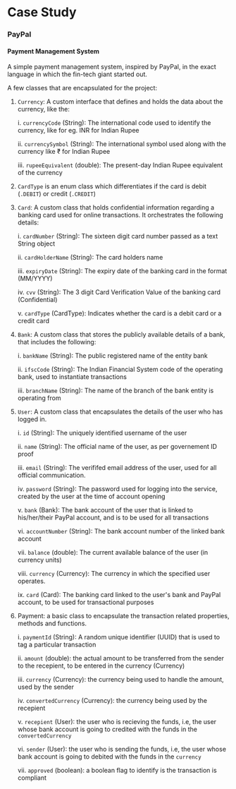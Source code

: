 # Case Study

### PayPal

#### Payment Management System

A simple payment management system, inspired by PayPal, in the exact language in which the fin-tech giant started out.

A few classes that are encapsulated for the project:

1. `Currency`: A custom interface that defines and holds the data about the currency, like the:

   i. `currencyCode` (String): The international code used to identify the currency, like for eg. INR for Indian Rupee

   ii. `currencySymbol` (String): The international symbol used along with the currency like ₹ for Indian Rupee

   iii. `rupeeEquivalent` (double): The present-day Indian Rupee equivalent of the currency

2. `CardType` is an enum class which differentiates if the card is debit (`.DEBIT`) or credit (`.CREDIT`)

3. `Card`: A custom class that holds confidential information regarding a banking card used for online transactions. It orchestrates the following details:

   i. `cardNumber` (String): The sixteen digit card number passed as a text String object

   ii. `cardHolderName` (String): The card holders name

   iii. `expiryDate` (String): The expiry date of the banking card in the format (MM/YYYY)

   iv. `cvv` (String): The 3 digit Card Verification Value of the banking card (Confidential)

   v. `cardType` (CardType): Indicates whether the card is a debit card or a credit card

4. `Bank`: A custom class that stores the publicly available details of a bank, that includes the following:

   i. `bankName` (String): The public registered name of the entity bank

   ii. `ifscCode` (String): The Indian Financial System code of the operating bank, used to instantiate transactions

   iii. `branchName` (String): The name of the branch of the bank entity is operating from

5. `User`: A custom class that encapsulates the details of the user who has logged in.

   i. `id` (String): The uniquely identified username of the user

   ii. `name` (String): The official name of the user, as per governement ID proof

   iii. `email` (String): The verififed email address of the user, used for all official communication.

   iv. `password` (String): The password used for logging into the service, created by the user at the time of account opening

   v. `bank` (Bank): The bank account of the user that is linked to his/her/their PayPal account, and is to be used for all transactions

   vi. `accountNumber` (String): The bank account number of the linked bank account

   vii. `balance` (double): The current available balance of the user (in currency units)

   viii. `currency` (Currency): The currency in which the specified user operates.

   ix. `card` (Card): The banking card linked to the user's bank and PayPal account, to be used for transactional purposes

6. Payment: a basic class to encapsulate the transaction related properties, methods and functions.

   i. `paymentId` (String): A random unique identifier (UUID) that is used to tag a particular transaction

   ii. `amount` (double): the actual amount to be transferred from the sender to the recepient, to be entered in the currency (Currency)

   iii. `currency` (Currency): the currency being used to handle the amount, used by the sender

   iv. `convertedCurrency` (Currency): the currency being used by the recepient

   v. `recepient` (User): the user who is recieving the funds, i.e, the user whose bank account is going to credited with the funds in the `convertedCurrency`

   vi. `sender` (User): the user who is sending the funds, i.e, the user whose bank account is going to debited with the funds in the `currency`

   vii. `approved` (boolean): a boolean flag to identify is the transaction is compliant
